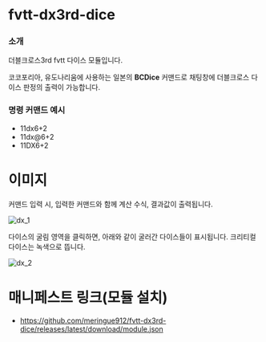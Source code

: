 # fvtt-dx3rd-dice
### 소개
더블크로스3rd fvtt 다이스 모듈입니다.

코코포리아, 유도나리움에 사용하는 일본의 **BCDice** 커맨드로 채팅창에 더블크로스 다이스 판정의 출력이 가능합니다.

### 명령 커맨드 예시
- 11dx6+2
- 11dx@6+2
- 11DX6+2

# 이미지
커맨드 입력 시, 입력한 커맨드와 함께 계산 수식, 결과값이 출력됩니다.

![dx_1](https://user-images.githubusercontent.com/95027704/143552080-9dff3bbc-dee6-41df-b6ed-8f3d87694135.png)

다이스의 굴림 영역을 클릭하면, 아래와 같이 굴러간 다이스들이 표시됩니다. 크리티컬 다이스는 녹색으로 뜹니다.

![dx_2](https://user-images.githubusercontent.com/95027704/143552500-5e2841e7-c5fa-4fc1-8468-e856ad437443.png)

# 매니페스트 링크(모듈 설치)
- https://github.com/meringue912/fvtt-dx3rd-dice/releases/latest/download/module.json